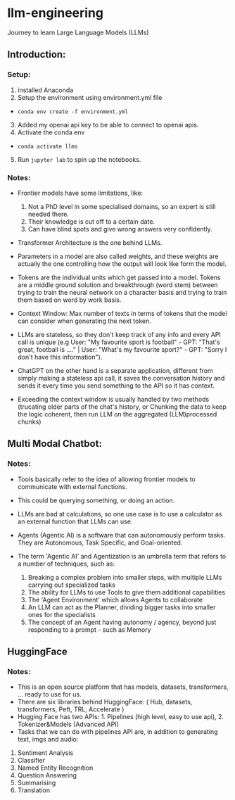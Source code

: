 # llm-engineering
Journey to learn Large Language Models (LLMs)

## Introduction:
### Setup:
1. installed Anaconda
2. Setup the environment using environment.yml file
  - `conda env create -f environment.yml`
3. Added my openai api key to be able to connect to openai apis.
4. Activate the conda env
  - `conda activate llms`
5. Run `jupyter lab` to spin up the notebooks.

### Notes:
 - Frontier models have some limitations, like:
    1. Not a PhD level in some specialised domains, so an expert is still needed there.
    2. Their knowledge is cut off to a certain date.
    3. Can have blind spots and give wrong answers very confidently.

 - Transformer Architecture is the one behind LLMs.
 - Parameters in a model are also called weights, and these weights are actually the one controlling how the output will look like form the model.
 - Tokens are the individual units which get passed into a model. Tokens are a middle ground solution and breakthrough (word stem) between trying to train the neural network on a character basis and trying to train them based on word by work basis.
 - Context Window: Max number of texts in terms of tokens that the model can consider when generating the next token.
 - LLMs are stateless, so they don't keep track of any info and every API call is unique (e.g User: "My favourite sport is football" - GPT: "That's great, football is ...." | User: "What's my favourite sport?" - GPT: "Sorry I don't have this information").
 - ChatGPT on the other hand is a separate application, different from simply making a stateless api call, it saves the conversation history and sends it every time you send something to the API so it has context.
 - Exceeding the context window is usually handled by two methods (trucating older parts of the chat's history, or Chunking the data to keep the logic coherent, then run LLM on the aggregated (LLM)processed chunks)

## Multi Modal Chatbot:

### Notes:
 - Tools basically refer to the idea of allowing frontier models to communicate with external functions.
 - This could be querying something, or doing an action.
 - LLMs are bad at calculations, so one use case is to use a calculator as an external function that LLMs can use.
 -  Agents (Agentic AI) is a software that can autonomously perform tasks. They are Autonomous, Task Specific, and Goal-oriented.
 - The term 'Agentic AI' and Agentization is an umbrella term that refers to a number of techniques, such as:

    1. Breaking a complex problem into smaller steps, with multiple LLMs carrying out specialized tasks
    2. The ability for LLMs to use Tools to give them additional capabilities
    3. The 'Agent Environment' which allows Agents to collaborate
    4. An LLM can act as the Planner, dividing bigger tasks into smaller ones for the specialists
    5. The concept of an Agent having autonomy / agency, beyond just responding to a prompt - such as Memory

## HuggingFace

### Notes:
 - This is an open source platform that has models, datasets, transformers, ... ready to use for us.
 - There are six libraries behind HuggingFace: ( Hub, datasets, transformers, Peft, TRL, Accelerate )
 - Hugging Face has two APIs: 1. Pipelines (high level, easy to use api), 2. Tokenizer&Models (Advanced API)
 - Tasks that we can do with pipelines API are, in addition to generating text, imgs and audio:
  1. Sentiment Analysis
  2. Classifier
  3. Named Entity Recognition
  4. Question Answering
  5. Summarising
  6. Translation